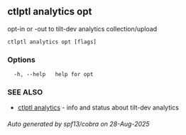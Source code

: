 ## ctlptl analytics opt

opt-in or -out to tilt-dev analytics collection/upload

```
ctlptl analytics opt [flags]
```

### Options

```
  -h, --help   help for opt
```

### SEE ALSO

* [ctlptl analytics](ctlptl_analytics.md)	 - info and status about tilt-dev analytics

###### Auto generated by spf13/cobra on 28-Aug-2025
